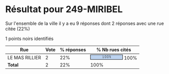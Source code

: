 # Résultat pour 249-MIRIBEL

Sur l'ensemble de la ville il y a eu 9 réponses dont 2 réponses avec une rue citée (22%)

1 points noirs identifiés

| Rue | Vote | % réponses | % Nb rues cités|
|-----|------|------------|----------------|
| LE MAS RILLIER | 2 | 22% | <img src="../../img/bar_100.gif" />&nbsp;100%|
| **Total** | 2 | 22% | 100%|
